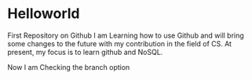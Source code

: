 # Helloworld
First Repository on Github
I am Learning how to use Github and will bring some changes to the future with my contribution in the field of CS.
At present, my focus is to learn github and NoSQL.


Now I am Checking the branch option

